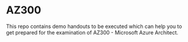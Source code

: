 # AZ300
This repo contains demo handouts to be executed which can help you to get prepared for the examination of AZ300 - Microsoft Azure Architect.
